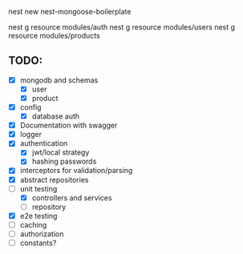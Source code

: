 nest new nest-mongoose-boilerplate

nest g resource modules/auth
nest g resource modules/users
nest g resource modules/products


## TODO:
  - [x] mongodb and schemas
    - [x] user
    - [x] product
  - [x] config
    - [x] database auth
  - [x] Documentation with swagger
  - [x] logger
  - [x] authentication
    - [x] jwt/local strategy
    - [x] hashing passwords
  - [x] interceptors for validation/parsing
  - [x] abstract repositories
  - [ ] unit testing
    - [x] controllers and services
    - [ ] repository 
  - [x] e2e testing
  - [ ] caching
  - [ ] authorization
  - [ ] constants?